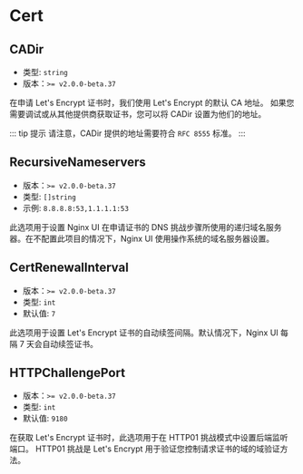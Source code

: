# Cert

## CADir
- 类型: `string`
- 版本：`>= v2.0.0-beta.37`

在申请 Let's Encrypt 证书时，我们使用 Let's Encrypt 的默认 CA 地址。
如果您需要调试或从其他提供商获取证书，您可以将 CADir 设置为他们的地址。

::: tip 提示
请注意，CADir 提供的地址需要符合 `RFC 8555` 标准。
:::

## RecursiveNameservers

- 版本：`>= v2.0.0-beta.37`
- 类型: `[]string`
- 示例: `8.8.8.8:53,1.1.1.1:53`

此选项用于设置 Nginx UI 在申请证书的 DNS 挑战步骤所使用的递归域名服务器。在不配置此项目的情况下，Nginx UI 使用操作系统的域名服务器设置。

## CertRenewalInterval

- 版本：`>= v2.0.0-beta.37`
- 类型: `int`
- 默认值: `7`

此选项用于设置 Let's Encrypt 证书的自动续签间隔。默认情况下，Nginx UI 每隔 7 天会自动续签证书。

## HTTPChallengePort

- 版本：`>= v2.0.0-beta.37`
- 类型: `int`
- 默认值: `9180`

在获取 Let's Encrypt 证书时，此选项用于在 HTTP01 挑战模式中设置后端监听端口。
HTTP01 挑战是 Let's Encrypt 用于验证您控制请求证书的域的域验证方法。
